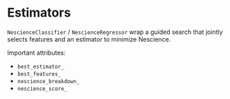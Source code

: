 # Estimators

`NescienceClassifier` / `NescienceRegressor` wrap a guided search that
jointly selects features and an estimator to minimize Nescience.

Important attributes:
- `best_estimator_`
- `best_features_`
- `nescience_breakdown_`
- `nescience_score_`
